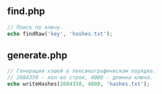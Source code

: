 ## find.php
```php
// Поиск по ключу.
echo findRaw('key', 'hashes.txt');
```
## generate.php
```php
// Генерация хэшей в лексикографическом порядке.
// 2684350 - кол-во строк, 4000 - длинна ключа.
echo writeHashes(2684350, 4000, 'hashes.txt');
```
